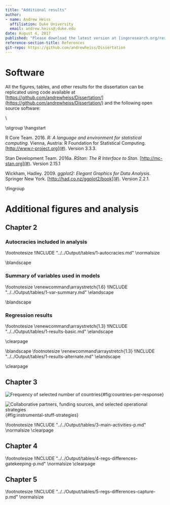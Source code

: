 ```yaml
---
title: "Additional results"
author:
- name: Andrew Heiss
  affiliation: Duke University
  email: andrew.heiss@;duke.edu
date: August 4, 2017
published: "Please download the latest version at [ingoresearch.org/research/](https://ingoresearch.org/research/)."
reference-section-title: References
git-repo: https://github.com/andrewheiss/Dissertation
---
```



# Software

All the figures, tables, and other results for the dissertation can be replicated using code available at [https://github.com/andrewheiss/Dissertation/](https://github.com/andrewheiss/Dissertation/) and the following open source software:

\ 

\stgroup \hangstart

R Core Team. 2016. *R: A language and environment for statistical computing.* Vienna, Austria: R Foundation for Statistical Computing. [http://www.r-project.org](#). Version 3.3.3.

Stan Development Team. 2016a. *RStan: The R Interface to Stan.* [http://mc-stan.org](#). Version 2.15.1

Wickham, Hadley. 2009. *ggplot2: Elegant Graphics for Data Analysis.* Springer New York. [http://had.co.nz/ggplot2/book](#). Version 2.2.1.

\fingroup


# Additional figures and analysis

## Chapter 2

### Autocracies included in analysis

\footnotesize
!INCLUDE "../../Output/tables/1-autocracies.md"
\normalsize

\blandscape

### Summary of variables used in models

\footnotesize
\renewcommand\arraystretch{1.6}
!INCLUDE "../../Output/tables/1-var-summary.md"
\elandscape

\blandscape

### Regression results

\footnotesize
\renewcommand\arraystretch{1.3}
!INCLUDE "../../Output/tables/1-results-basic.md"
\elandscape

\clearpage

\blandscape
\footnotesize
\renewcommand\arraystretch{1.3}
!INCLUDE "../../Output/tables/1-results-alternate.md"
\elandscape

\clearpage

## Chapter 3

![Frequency of selected number of countries](../../Output/figures/3-countries-per-response){#fig:countries-per-response}

![Collaborative partners, funding sources, and selected operational strategies](../../Output/figures/3-instrumental-stuff-strategies){#fig:instrumental-stuff-strategies}

\footnotesize
!INCLUDE "../../Output/tables/3-main-activities-p.md"
\normalsize
\clearpage

## Chapter 4

\footnotesize
!INCLUDE "../../Output/tables/4-regs-differences-gatekeeping-p.md"
\normalsize
\clearpage

## Chapter 5

\footnotesize
!INCLUDE "../../Output/tables/5-regs-differences-capture-p.md"
\normalsize


